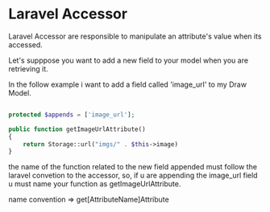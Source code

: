 # Laravel Accessor 

Laravel Accessor are responsible to manipulate an attribute's value when its accessed.

Let's supppose you want to add a new field to your model when you are retrieving it.

In the follow example i want to add a field called 'image_url' to my Draw Model.

```php

protected $appends = ['image_url'];

public function getImageUrlAttribute()
{
    return Storage::url("imgs/" . $this->image)
}

```

the name of the function related to the new field appended must follow the laravel convetion to the accessor, so, if u are appending the image_url field u must name your function as getImageUrlAttribute.

name convention => get[AttributeName]Attribute
